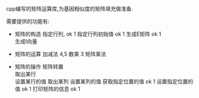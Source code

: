 cpp编写的矩阵运算库,为基因相似度的矩阵填充做准备.

需要提供的功能有:
* 矩阵的构造
    指定行列,               ok  1
    指定行列初始值           ok  1
    生成E矩阵               ok  1         
    生成I向量

* 矩阵的运算
    加减法                      4,5
    数乘                        3
    矩阵乘法                    

* 矩阵的操作
    矩阵转置                    
    取出某行                    
    设置某行的值
    取出某列
    设置某列的值
    获取指定位置的值        ok  1
    设置指定位置的值        ok  1
    打印矩阵的信息          ok  1


